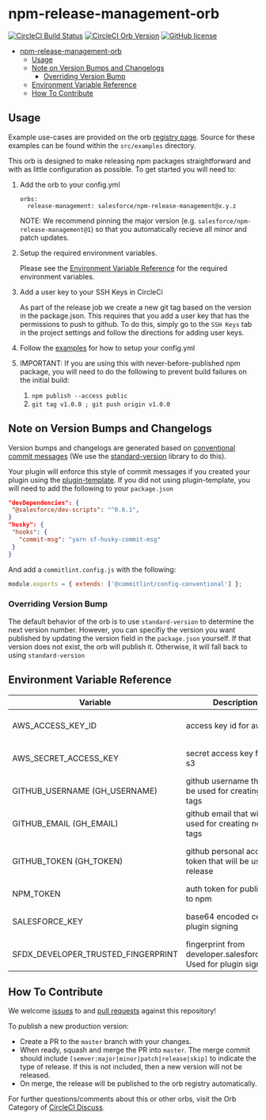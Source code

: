 # npm-release-management-orb
[![CircleCI Build Status](https://circleci.com/gh/forcedotcom/npm-release-management-orb.svg?style=shield&circle-token=7a6dcc6c02f82515aec6533ed1c7253ef38e6e13 "CircleCI Build Status")](https://circleci.com/gh/forcedotcom/npm-release-management-orb) [![CircleCI Orb Version](https://img.shields.io/badge/endpoint.svg?url=https://badges.circleci.io/orb/salesforce/npm-release-management)](https://circleci.com/orbs/registry/orb/salesforce/npm-release-management) [![GitHub license](https://img.shields.io/badge/license-MIT-blue.svg)](https://raw.githubusercontent.com/forcedotcom/npm-release-management-orb/develop/LICENSE.txt)

- [npm-release-management-orb](#npm-release-management-orb)
  - [Usage](#usage)
  - [Note on Version Bumps and Changelogs](#note-on-version-bumps-and-changelogs)
    - [Overriding Version Bump](#overriding-version-bump)
  - [Environment Variable Reference](#environment-variable-reference)
  - [How To Contribute](#how-to-contribute)

## Usage

Example use-cases are provided on the orb [registry page](https://circleci.com/orbs/registry/orb/salesforce/npm-release-management#usage-examples). Source for these examples can be found within the `src/examples` directory.

This orb is designed to make releasing npm packages straightforward and with as little configuration as possible. To get started you will need to:

1. Add the orb to your config.yml

    ```
    orbs:
      release-management: salesforce/npm-release-management@x.y.z
    ```

    NOTE: We recommend pinning the major version (e.g. `salesforce/npm-release-management@1`) so that you automatically recieve all minor and patch updates.

2. Setup the required environment variables.

    Please see the [Environment Variable Reference](#environment-variable-reference) for the required environment variables.

3. Add a user key to your SSH Keys in CircleCi

    As part of the release job we create a new git tag based on the version in the package.json. This requires that you add a user key that has the permissions to push to github. To do this, simply go to the `SSH Keys` tab in the project settings and follow the directions for adding user keys.

4. Follow the [examples](https://circleci.com/orbs/registry/orb/salesforce/npm-release-management#usage-examples) for how to setup your config.yml

5. IMPORTANT: If you are using this with never-before-published npm package, you will need to do the following to prevent build failures on the initial build:
   1. `npm publish --access public`
   2. `git tag v1.0.0 ; git push origin v1.0.0`

## Note on Version Bumps and Changelogs

Version bumps and changelogs are generated based on [conventional commit messages](https://www.conventionalcommits.org/en/v1.0.0/) (We use the [standard-version](https://github.com/conventional-changelog/standard-version) library to do this).

Your plugin will enforce this style of commit messages if you created your plugin using the [plugin-template](https://github.com/salesforcecli/plugin-template/). If you did not using plugin-template, you will need to add the following to your `package.json`

```json
"devDependencies": {
 "@salesforce/dev-scripts": "^0.6.1",
}
"husky": {
 "hooks": {
   "commit-msg": "yarn sf-husky-commit-msg"
 }
}
```

And add a `commitlint.config.js` with the following:
```javascript
module.exports = { extends: ['@commitlint/config-conventional'] };
```

### Overriding Version Bump

The default behavior of the orb is to use `standard-version` to determine the next version number. However, you can specifiy the version you want published by updating the version field in the `package.json` yourself. If that version does not exist, the orb will publish it. Otherwise, it will fall back to using `standard-version`

## Environment Variable Reference

| Variable                           | Description                                                        | Required                               |
|------------------------------------|--------------------------------------------------------------------|----------------------------------------|
| AWS_ACCESS_KEY_ID                  | access key id for aws s3                                           | Yes (only if signing packages)         |
| AWS_SECRET_ACCESS_KEY              | secret access key for aws s3                                       | Yes (only if signing packages)         |
| GITHUB_USERNAME (GH_USERNAME)      | github username that will be used for creating new tags            | No                                     |
| GITHUB_EMAIL (GH_EMAIL)            | github email that will be used for creating new tags               | No                                     |
| GITHUB_TOKEN (GH_TOKEN)            | github personal access token that will be used for release         | Yes (only if creating github releases) |
| NPM_TOKEN                          | auth token for publishing to npm                                   | Yes                                    |
| SALESFORCE_KEY                     | base64 encoded cert for plugin signing                             | Yes (only if signing packages)         |
| SFDX_DEVELOPER_TRUSTED_FINGERPRINT | fingerprint from developer.salesforce.com. Used for plugin signing | No                                     |


## How To Contribute

We welcome [issues](https://github.com/forcedotcom/npm-release-management-orb/issues) to and [pull requests](https://github.com/forcedotcom/npm-release-management-orb/pulls) against this repository!

To publish a new production version:
* Create a PR to the `master` branch with your changes.
* When ready, squash and merge the PR into `master`. The merge commit should include `[semver:major|minor|patch|release|skip]` to indicate the type of release. If this is not included, then a new version will not be released.
* On merge, the release will be published to the orb registry automatically.

For further questions/comments about this or other orbs, visit the Orb Category of [CircleCI Discuss](https://discuss.circleci.com/c/orbs).
